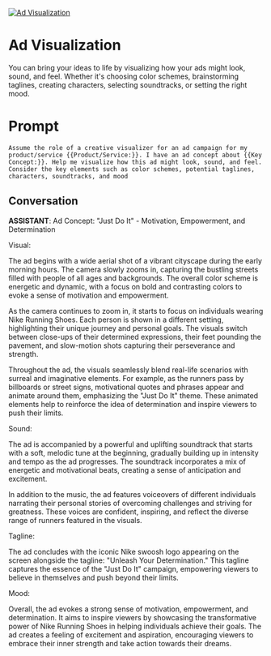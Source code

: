 
[![ Ad Visualization](https://flow-prompt-covers.s3.us-west-1.amazonaws.com/icon/cute/cute_2.png)]()
#  Ad Visualization 
You can bring your ideas to life by visualizing how your ads might look, sound, and feel. Whether it's choosing color schemes, brainstorming taglines, creating characters, selecting soundtracks, or setting the right mood.

# Prompt

```
Assume the role of a creative visualizer for an ad campaign for my product/service {{Product/Service:}}. I have an ad concept about {{Key Concept:}}. Help me visualize how this ad might look, sound, and feel. Consider the key elements such as color schemes, potential taglines, characters, soundtracks, and mood
```

## Conversation

**ASSISTANT**: Ad Concept: "Just Do It" - Motivation, Empowerment, and Determination



Visual:



The ad begins with a wide aerial shot of a vibrant cityscape during the early morning hours. The camera slowly zooms in, capturing the bustling streets filled with people of all ages and backgrounds. The overall color scheme is energetic and dynamic, with a focus on bold and contrasting colors to evoke a sense of motivation and empowerment.



As the camera continues to zoom in, it starts to focus on individuals wearing Nike Running Shoes. Each person is shown in a different setting, highlighting their unique journey and personal goals. The visuals switch between close-ups of their determined expressions, their feet pounding the pavement, and slow-motion shots capturing their perseverance and strength.



Throughout the ad, the visuals seamlessly blend real-life scenarios with surreal and imaginative elements. For example, as the runners pass by billboards or street signs, motivational quotes and phrases appear and animate around them, emphasizing the "Just Do It" theme. These animated elements help to reinforce the idea of determination and inspire viewers to push their limits.



Sound:



The ad is accompanied by a powerful and uplifting soundtrack that starts with a soft, melodic tune at the beginning, gradually building up in intensity and tempo as the ad progresses. The soundtrack incorporates a mix of energetic and motivational beats, creating a sense of anticipation and excitement.



In addition to the music, the ad features voiceovers of different individuals narrating their personal stories of overcoming challenges and striving for greatness. These voices are confident, inspiring, and reflect the diverse range of runners featured in the visuals.



Tagline:



The ad concludes with the iconic Nike swoosh logo appearing on the screen alongside the tagline: "Unleash Your Determination." This tagline captures the essence of the "Just Do It" campaign, empowering viewers to believe in themselves and push beyond their limits.



Mood:



Overall, the ad evokes a strong sense of motivation, empowerment, and determination. It aims to inspire viewers by showcasing the transformative power of Nike Running Shoes in helping individuals achieve their goals. The ad creates a feeling of excitement and aspiration, encouraging viewers to embrace their inner strength and take action towards their dreams.


